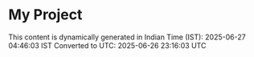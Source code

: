 # My Project

This content is dynamically generated in Indian Time (IST): 2025-06-27 04:46:03 IST
Converted to UTC: 2025-06-26 23:16:03 UTC
